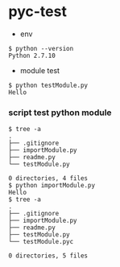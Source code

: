 # pyc-test

+ env

```
$ python --version
Python 2.7.10
```

+ module test

```
$ python testModule.py
Hello
```

### script test python module

```
$ tree -a
.
├── .gitignore
├── importModule.py
├── readme.py
└── testModule.py

0 directories, 4 files
$ python importModule.py
Hello
$ tree -a
.
├── .gitignore
├── importModule.py
├── readme.py
├── testModule.py
└── testModule.pyc

0 directories, 5 files
```

